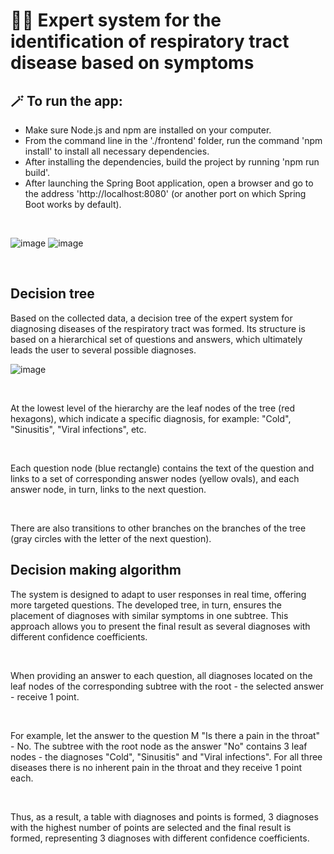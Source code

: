 # 👩‍⚕️ Expert system for the identification of respiratory tract disease based on symptoms

## 🪄 To run the app:
* Make sure Node.js and npm are installed on your computer.
* From the command line in the './frontend' folder, run the command 'npm install' to install all necessary dependencies.
* After installing the dependencies, build the project by running 'npm run build'.
* After launching the Spring Boot application, open a browser and go to the address 'http://localhost:8080' (or another port on which Spring Boot works by default).

<br />

![image](https://drive.google.com/uc?export=view&id=1DXsUJAFv7PFORPaRL9v9bugEZ5UrMHyC)
![image](https://drive.google.com/uc?export=view&id=1C46KW3a6E6G5DZoTHr6xXa4VVHoDx9SE)

<br />

## Decision tree

Based on the collected data, a decision tree of the expert system for diagnosing diseases of the respiratory tract was formed. Its structure is based on a hierarchical set of questions and answers, which ultimately leads the user to several possible diagnoses.

![image](https://drive.google.com/uc?export=view&id=1sdLKPyEVoJ10saxqqY8WR3UcFnu9btu3)

<br />

At the lowest level of the hierarchy are the leaf nodes of the tree (red hexagons), which indicate a specific diagnosis, for example: "Cold", "Sinusitis", "Viral infections", etc.

<br />

Each question node (blue rectangle) contains the text of the question and links to a set of corresponding answer nodes (yellow ovals), and each answer node, in turn, links to the next question.

<br />

There are also transitions to other branches on the branches of the tree (gray circles with the letter of the next question).

## Decision making algorithm

The system is designed to adapt to user responses in real time, offering more targeted questions.
The developed tree, in turn, ensures the placement of diagnoses with similar symptoms in one subtree. This approach allows you to present the final result as several diagnoses with different confidence coefficients.

<br />

When providing an answer to each question, all diagnoses located on the leaf nodes of the corresponding subtree with the root - the selected answer - receive 1 point.

<br />

For example, let the answer to the question M "Is there a pain in the throat" - No. The subtree with the root node as the answer "No" contains 3 leaf nodes - the diagnoses "Cold", "Sinusitis" and "Viral infections". For all three diseases there is no inherent pain in the throat and they receive 1 point each.

<br />

Thus, as a result, a table with diagnoses and points is formed, 3 diagnoses with the highest number of points are selected and the final result is formed, representing 3 diagnoses with different confidence coefficients.
